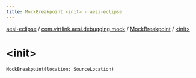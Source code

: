```yaml
---
title: MockBreakpoint.<init> - aesi-eclipse
---
```


[aesi-eclipse](../../index.html) / [com.virtlink.aesi.debugging.mock](../index.html) / [MockBreakpoint](index.html) / [&lt;init&gt;](.)

# &lt;init&gt;

`MockBreakpoint(location: SourceLocation)`